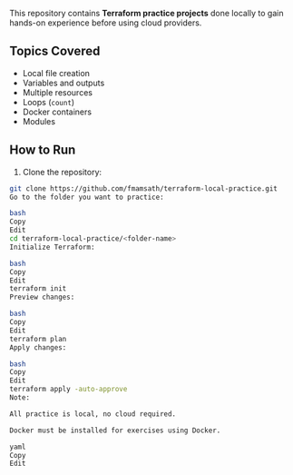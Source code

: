 
This repository contains **Terraform practice projects** done locally to gain hands-on experience before using cloud providers.

## Topics Covered

- Local file creation  
- Variables and outputs  
- Multiple resources  
- Loops (`count`)  
- Docker containers  
- Modules  

## How to Run

1. Clone the repository:
```bash
git clone https://github.com/fmamsath/terraform-local-practice.git
Go to the folder you want to practice:

bash
Copy
Edit
cd terraform-local-practice/<folder-name>
Initialize Terraform:

bash
Copy
Edit
terraform init
Preview changes:

bash
Copy
Edit
terraform plan
Apply changes:

bash
Copy
Edit
terraform apply -auto-approve
Note:

All practice is local, no cloud required.

Docker must be installed for exercises using Docker.

yaml
Copy
Edit
